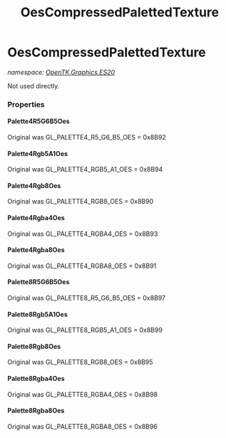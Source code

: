 ﻿---
title: OesCompressedPalettedTexture
---

# OesCompressedPalettedTexture
_namespace: [OpenTK.Graphics.ES20](N-OpenTK.Graphics.ES20.html)_

Not used directly.



### Properties

#### Palette4R5G6B5Oes
Original was GL_PALETTE4_R5_G6_B5_OES = 0x8B92
#### Palette4Rgb5A1Oes
Original was GL_PALETTE4_RGB5_A1_OES = 0x8B94
#### Palette4Rgb8Oes
Original was GL_PALETTE4_RGB8_OES = 0x8B90
#### Palette4Rgba4Oes
Original was GL_PALETTE4_RGBA4_OES = 0x8B93
#### Palette4Rgba8Oes
Original was GL_PALETTE4_RGBA8_OES = 0x8B91
#### Palette8R5G6B5Oes
Original was GL_PALETTE8_R5_G6_B5_OES = 0x8B97
#### Palette8Rgb5A1Oes
Original was GL_PALETTE8_RGB5_A1_OES = 0x8B99
#### Palette8Rgb8Oes
Original was GL_PALETTE8_RGB8_OES = 0x8B95
#### Palette8Rgba4Oes
Original was GL_PALETTE8_RGBA4_OES = 0x8B98
#### Palette8Rgba8Oes
Original was GL_PALETTE8_RGBA8_OES = 0x8B96

